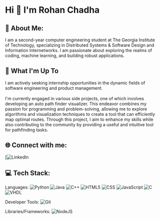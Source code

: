 # Hi 👋 I'm Rohan Chadha

## 💫 About Me:
I am a second-year computer engineering student at The Georgia Institute of Technology, specializing in Distributed Systems & Software Design and Information Internetworks. I am passionate about exploring the realms of coding, machine learning, and building robust applications.

## 🚀 What I'm Up To
I am actively seeking internship opportunities in the dynamic fields of software engineering and product management.<br><br>
I'm currently engaged in various side projects, one of which involves developing an auto path finder visualizer. This endeavor combines my passion for programming and problem-solving, allowing me to explore algorithms and visualization techniques to create a tool that can efficiently map optimal routes. Through this project, I aim to enhance my skills while also contributing to the community by providing a useful and intuitive tool for pathfinding tasks.

## 🌐 Connect with me:
[![LinkedIn](https://www.linkedin.com/in/chadha-rohan?lipi=urn%3Ali%3Apage%3Ad_flagship3_profile_view_base_contact_details%3BydsRbnoPSTeI4HuTzbioig%3D%3D) 

## 💻 Tech Stack:
Languages:
![Python](https://img.shields.io/badge/python-%233776AB.svg?style=for-the-badge&logo=python&logoColor=white)
![Java](https://img.shields.io/badge/java-%23ED8B00.svg?style=for-the-badge&logo=java&logoColor=white)
![C++](https://img.shields.io/badge/c++-%2300599C.svg?style=for-the-badge&logo=c%2B%2B&logoColor=white)
![HTML5](https://img.shields.io/badge/html5-%23E34F26.svg?style=for-the-badge&logo=html5&logoColor=white)
![CSS](https://img.shields.io/badge/css-%231572B6.svg?style=for-the-badge&logo=css3&logoColor=white)
![JavaScript](https://img.shields.io/badge/javascript-%23323330.svg?style=for-the-badge&logo=javascript&logoColor=%23F7DF1E)
![C](https://img.shields.io/badge/C-00599C?style=for-the-badge&logo=c&logoColor=white)
![VHDL](https://img.shields.io/badge/VHDL-%234C709D.svg?style=for-the-badge&logo=V&logoColor=white)

Developer Tools:
![Git](https://img.shields.io/badge/git-%23F05033.svg?style=for-the-badge&logo=git&logoColor=white)

Libraries/Frameworks:
![NodeJS](https://img.shields.io/badge/node.js-6DA55F?style=for-the-badge&logo=node.js&logoColor=white)
